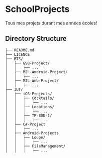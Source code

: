 # SchoolProjects
Tous mes projets durant mes années écoles!

## Directory Structure
```
├── README.md
├── LICENCE
├── BTS/
│   ├── GSB-Project/
│   │   ├── ...
│   ├── M2L-Android-Project/
│   │   ├── ...
│   ├── M2L-Web-Project/
│   │   ├── ...
├── IUT/
│   ├── iOS-Projects/
│   │   ├── Cocktails/
│   │   │   ├── ...
│   │   ├── Locations/
│   │   │   ├── ...
│   │   ├── TP-BDD-1/
│   │   │   ├── ...
│   ├── C#-Project
│   │   ├── ...
│   ├── Android-Projects
│   │   ├── Loupe/
│   │   │   ├── ...
│   │   ├── FileManagement/
│   │   │   ├── ...
```